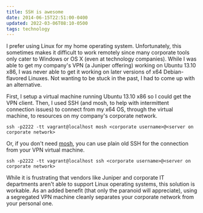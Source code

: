 ```yaml
---
title: SSH is awesome
date: 2014-06-15T22:51:00-0400
updated: 2022-03-06T08:10-0500
tags: technology
---
```


I prefer using Linux for my home operating system. Unfortunately, this sometimes makes it difficult to work remotely since many corporate tools only cater to Windows or OS X (even at technology companies). While I was able to get my company's VPN (a Juniper offering) working on Ubuntu 13.10 x86, I was never able to get it working on later versions of x64 Debian-flavored Linuxes. Not wanting to be stuck in the past, I had to come up with an alternative.

First, I setup a virtual machine running Ubuntu 13.10 x86 so I could get the VPN client. Then, I used SSH (and mosh, to help with intermittent connection issues) to connect from my x64 OS, through the virtual machine, to resources on my company's corporate network.

```
ssh -p2222 -tt vagrant@localhost mosh <corporate username>@<server on corporate network>
```

Or, if you don't need [mosh](http://mosh.mit.edu/), you can use plain old SSH for the connection from your VPN virtual machine.

```
ssh -p2222 -tt vagrant@localhost ssh <corporate username>@<server on corporate network>
```

While it is frustrating that vendors like Juniper and corporate IT departments aren't able to support Linux operating systems, this solution is workable. As an added benefit (that only the paranoid will appreciate), using a segregated VPN machine cleanly separates your corporate network from your personal one.
